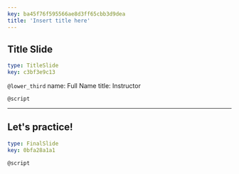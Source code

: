 ```yaml
---
key: ba45f76f595566ae8d3ff65cbb3d9dea
title: 'Insert title here'
---
```


## Title Slide

```yaml
type: TitleSlide
key: c3bf3e9c13
```

`@lower_third`
name: Full Name
title: Instructor

`@script`


---

## Let's practice!

```yaml
type: FinalSlide
key: 0bfa28a1a1
```

`@script`
